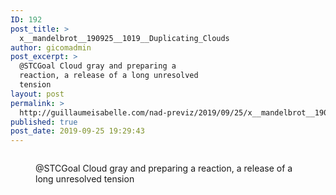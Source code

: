 ```yaml
---
ID: 192
post_title: >
  x__mandelbrot__190925__1019__Duplicating_Clouds
author: gicomadmin
post_excerpt: >
  @STCGoal Cloud gray and preparing a
  reaction, a release of a long unresolved
  tension
layout: post
permalink: >
  http://guillaumeisabelle.com/nad-previz/2019/09/25/x__mandelbrot__190925__1019__duplicating_clouds/
published: true
post_date: 2019-09-25 19:29:43
---
```

<!-- wp:block-lab/stc-vision-block {"vision":"@STCGoal Cloud gray and preparing a reaction, a release of a long unresolved tension","dtdue":"191020"} /-->

<!-- wp:image {"id":193} --><figure class="wp-block-image">

<img src="http://guillaumeisabelle.com/nad-previz/wp-content/uploads/sites/19/2019/09/image-34-1024x698.png" alt="" class="wp-image-193" /><figcaption>@STCGoal Cloud gray and preparing a reaction, a release of a long unresolved tension</figcaption></figure> <!-- /wp:image -->